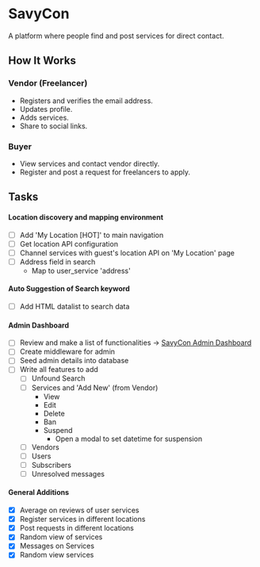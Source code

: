 # SavyCon

A platform where people find and post services for direct contact.

## How It Works
### Vendor (Freelancer)
- Registers and verifies the email address.
- Updates profile.
- Adds services.
- Share to social links.

### Buyer
- View services and contact vendor directly.
- Register and post a request for freelancers to apply.


## Tasks
#### Location discovery and mapping environment
- [ ] Add 'My Location [HOT]' to main navigation
- [ ] Get location API configuration
- [ ] Channel services with guest's location API on 'My Location' page
- [ ] Address field in search
	- Map to user_service 'address'

#### Auto Suggestion of Search keyword
- [ ] Add HTML datalist to search data

#### Admin Dashboard
- [ ] Review and make a list of functionalities -> [SavyCon Admin Dashboard](http://savycon.com/admin/dashboard)
- [ ] Create middleware for admin
- [ ] Seed admin details into database
- [ ] Write all features to add
	- [ ] Unfound Search
	- [ ] Services and 'Add New' (from Vendor)
		- View
		- Edit
		- Delete
		- Ban
		- Suspend
			- Open a modal to set datetime for suspension
	- [ ] Vendors
	- [ ] Users
	- [ ] Subscribers
	- [ ] Unresolved messages

#### General Additions
- [x] Average on reviews of user services
- [x] Register services in different locations
- [x] Post requests in different locations
- [x] Random view of services
- [x] Messages on Services
- [x] Random view services